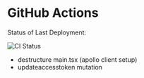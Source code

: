 # GitHub Actions

Status of Last Deployment:

![CI Status](https://github.com/IslamSolimanInnowise/Task-13-with-Dzmitry-Zhukouski/actions/workflows/ci.yml/badge.svg?branch=main)

- destructure main.tsx (apollo client setup)
- updateaccesstoken mutation
